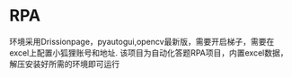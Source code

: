 # RPA
环境采用Drissionpage，pyautogui,opencv最新版，需要开启梯子，需要在excel上配置小狐狸账号和地址.
该项目为自动化答题RPA项目，内置excel数据，解压安装好所需的环境即可运行
